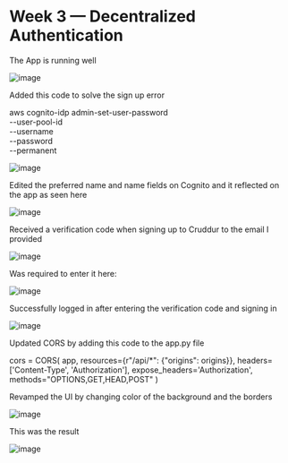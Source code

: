 # Week 3 — Decentralized Authentication

The App is running well

![image](https://user-images.githubusercontent.com/21007127/226589045-9d20131b-44af-4047-87dd-d6e17408fc0c.png)

Added this code to solve the sign up error 

aws cognito-idp admin-set-user-password \
  --user-pool-id <your-user-pool-id> \
  --username <username> \
  --password <password> \
  --permanent

![image](https://user-images.githubusercontent.com/21007127/227298282-2506d1a4-033c-4f96-b94b-7def54c6816f.png)
  
  
 Edited the preferred name and name fields on Cognito and it reflected on the app as seen here 

  
  ![image](https://user-images.githubusercontent.com/21007127/227302863-bc79e697-c1cd-434e-8d60-2ed1c76c791f.png)
  
  Received a verification code when signing up to Cruddur to the email I provided
  
  ![image](https://user-images.githubusercontent.com/21007127/227316322-35b6a445-f273-4d93-91aa-3f75fc89060a.png)

  Was required to enter it here:
  
  ![image](https://user-images.githubusercontent.com/21007127/227316476-cd57fd2f-f2a4-4391-8dad-bb204ded8b7c.png)

  
 Successfully logged in after entering the verification code and signing in 
  
 ![image](https://user-images.githubusercontent.com/21007127/227317068-f2755e66-c082-4ca2-bce0-c50789107684.png)

  
  Updated CORS by adding this code to the app.py file
  
  cors = CORS(
  app, 
  resources={r"/api/*": {"origins": origins}},
  headers=['Content-Type', 'Authorization'], 
  expose_headers='Authorization',
  methods="OPTIONS,GET,HEAD,POST"
)
  
Revamped the UI by changing color of the background and the borders
  
  ![image](https://user-images.githubusercontent.com/21007127/227528770-bb96a25e-2b24-4cd9-bc2a-df0eb7053496.png)

  This was the result 
  
 ![image](https://user-images.githubusercontent.com/21007127/227554665-5b92ca1c-84c5-42a5-9aa5-e8e2529747d7.png)
 


